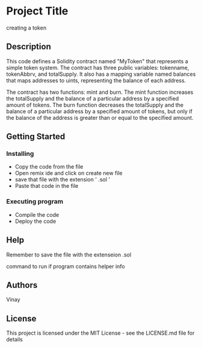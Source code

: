 # Project Title

creating a token
## Description

This code defines a Solidity contract named "MyToken" that represents a simple token system. The contract has three public variables: tokenname, tokenAbbrv, and totalSupply. It also has a mapping variable named balances that maps addresses to uints, representing the balance of each address.

The contract has two functions: mint and burn. The mint function increases the totalSupply and the balance of a particular address by a specified amount of tokens. The burn function decreases the totalSupply and the balance of a particular address by a specified amount of tokens, but only if the balance of the address is greater than or equal to the specified amount.

## Getting Started
 
### Installing

* Copy the code from the file 
* Open remix ide and click on create new file
* save that file with the extension ' .sol '
* Paste that code in the file

### Executing program

* Compile the code 
* Deploy the code

## Help

Remember to save the file with the extenseion .sol

command to run if program contains helper info


## Authors

Vinay



## License

This project is licensed under the MIT License - see the LICENSE.md file for details
